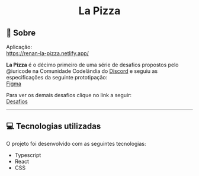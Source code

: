 # <div align="center">La Pizza</div>

## 📃 Sobre
Aplicação: <br>
<https://renan-la-pizza.netlify.app/>

**La Pizza** é o décimo primeiro de uma série de desafios propostos pelo @iuricode na Comunidade Codelândia do [Discord](https://discord.gg/QevDJqCzaY) e seguiu as especificações da seguinte prototipação: <br>
[Figma](https://www.figma.com/file/Yb9IBH56g7T1hdIyZ3BMNO/Desafios---Codel%C3%A2ndia?node-id=31037%3A2)

Para ver os demais desafios clique no link a seguir: <br>
[Desafios](https://renans80.github.io/desafios-codelandia/)

---

## 💻 Tecnologias utilizadas 
O projeto foi desenvolvido com as seguintes tecnologias: <br>

* Typescript
* React
* CSS






